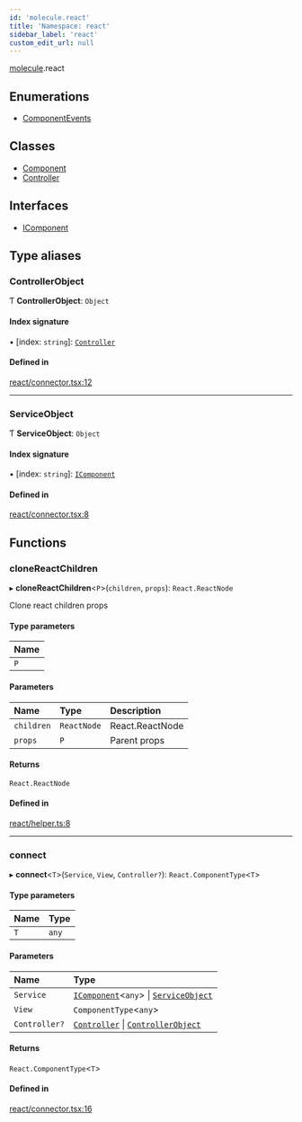 ```yaml
---
id: 'molecule.react'
title: 'Namespace: react'
sidebar_label: 'react'
custom_edit_url: null
---
```


[molecule](molecule).react

## Enumerations

-   [ComponentEvents](../enums/molecule.react.ComponentEvents)

## Classes

-   [Component](../classes/molecule.react.Component)
-   [Controller](../classes/molecule.react.Controller)

## Interfaces

-   [IComponent](../interfaces/molecule.react.IComponent)

## Type aliases

### ControllerObject

Ƭ **ControllerObject**: `Object`

#### Index signature

▪ [index: `string`]: [`Controller`](../classes/molecule.react.Controller)

#### Defined in

[react/connector.tsx:12](https://github.com/DTStack/molecule/blob/ff1a27ef/src/react/connector.tsx#L12)

---

### ServiceObject

Ƭ **ServiceObject**: `Object`

#### Index signature

▪ [index: `string`]: [`IComponent`](../interfaces/molecule.react.IComponent)

#### Defined in

[react/connector.tsx:8](https://github.com/DTStack/molecule/blob/ff1a27ef/src/react/connector.tsx#L8)

## Functions

### cloneReactChildren

▸ **cloneReactChildren**<`P`\>(`children`, `props`): `React.ReactNode`

Clone react children props

#### Type parameters

| Name |
| :--- |
| `P`  |

#### Parameters

| Name       | Type        | Description     |
| :--------- | :---------- | :-------------- |
| `children` | `ReactNode` | React.ReactNode |
| `props`    | `P`         | Parent props    |

#### Returns

`React.ReactNode`

#### Defined in

[react/helper.ts:8](https://github.com/DTStack/molecule/blob/ff1a27ef/src/react/helper.ts#L8)

---

### connect

▸ **connect**<`T`\>(`Service`, `View`, `Controller?`): `React.ComponentType`<`T`\>

#### Type parameters

| Name | Type  |
| :--- | :---- |
| `T`  | `any` |

#### Parameters

| Name          | Type                                                                                                               |
| :------------ | :----------------------------------------------------------------------------------------------------------------- |
| `Service`     | [`IComponent`](../interfaces/molecule.react.IComponent)<`any`\> \| [`ServiceObject`](molecule.react#serviceobject) |
| `View`        | `ComponentType`<`any`\>                                                                                            |
| `Controller?` | [`Controller`](../classes/molecule.react.Controller) \| [`ControllerObject`](molecule.react#controllerobject)      |

#### Returns

`React.ComponentType`<`T`\>

#### Defined in

[react/connector.tsx:16](https://github.com/DTStack/molecule/blob/ff1a27ef/src/react/connector.tsx#L16)
